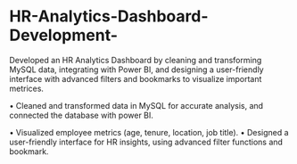 # HR-Analytics-Dashboard-Development-
Developed an HR Analytics Dashboard by cleaning and transforming MySQL data, integrating with Power BI, and designing a user-friendly interface with advanced filters and bookmarks to visualize important metrices.


• Cleaned and transformed data in MySQL for accurate analysis, and connected the database with power BI. 

• Visualized employee metrics (age, tenure, location, job title). 
• Designed a user-friendly interface for HR insights, using advanced filter functions and bookmark. 
